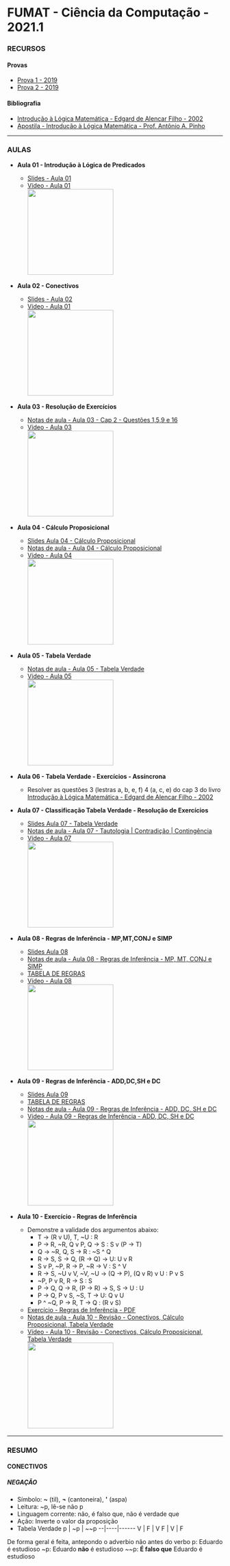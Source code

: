 # FUMAT - Ciência da Computação - 2021.1

### RECURSOS
#### Provas
* [Prova 1 - 2019](https://github.com/kennedyaraujo/ifc/blob/main/fumat/provas/2019-prova1.pdf)
* [Prova 2 - 2019](https://github.com/kennedyaraujo/ifc/blob/main/fumat/provas/2019-prova2.pdf)

#### Bibliografia
* [Introdução à Lógica Matemática - Edgard de Alencar Filho - 2002](https://www.google.com.br/books/edition/Inicia%C3%A7%C3%A3o_%C3%A0_l%C3%B3gica_matem%C3%A1tica/s7GKHIjAQC4C?hl=pt-BR&gbpv=1&dq=inicia%C3%A7%C3%A3o+a+logica+matematica&printsec=frontcover) 
* [Apostila - Introdução à Lógica Matemática - Prof. Antônio A. Pinho](http://ifgjatai.webcindario.com/logica.pdf) 
---

### AULAS
* **Aula 01 - Introdução à Lógica de Predicados**   
    * [Slides - Aula 01](https://github.com/kennedyaraujo/ifc/blob/main/fumat/slides/aula01-intro.pdf)
    * [Vídeo - Aula 01](https://youtu.be/haYJo5XugzI) <br/>
    <a href="https://youtu.be/haYJo5XugzI"> <img src="https://img.youtube.com/vi/haYJo5XugzI/maxresdefault.jpg" width="200"></a>  
    <!-- [![Vídeo - Aula 01](https://img.youtube.com/vi/JAkcA0eMRFg/maxresdefault.jpg)](https://youtu.be/JAkcA0eMRFg) -->

* **Aula 02 - Conectivos**
    * [Slides - Aula 02](https://github.com/kennedyaraujo/ifc/blob/main/fumat/slides/aula02-conectivos.pdf)
    * [Vídeo - Aula 01](https://youtu.be/zQMZG6hHs0E) <br/>
    <a href="https://youtu.be/zQMZG6hHs0E"> <img src="https://img.youtube.com/vi/zQMZG6hHs0E/maxresdefault.jpg" width="200"></a>   
* **Aula 03 - Resolução de Exercícios**
    * [Notas de aula - Aula 03 - Cap 2 - Questões 1,5,9 e 16](https://github.com/kennedyaraujo/ifc/blob/main/fumat/notas-de-aula/aula03.png)
    * [Vídeo - Aula 03](https://youtu.be/MK4uxmB5kxw) <br/>
    <a href="https://youtu.be/MK4uxmB5kxw"> <img src="https://img.youtube.com/vi/MK4uxmB5kxw/maxresdefault.jpg" width="200"></a>
* **Aula 04 - Cálculo Proposicional**
    * [Slides Aula 04 - Cálculo Proposicional](https://github.com/kennedyaraujo/ifc/blob/main/fumat/slides/aula04-calculo-proposicional.pdf)
    * [Notas de aula - Aula 04 - Cálculo Proposicional](https://github.com/kennedyaraujo/ifc/blob/main/fumat/notas-de-aula/aula04.png)
    * [Vídeo - Aula 04](https://youtu.be/5rAslsZobjU) <br/>
    <a href="https://youtu.be/5rAslsZobjU"> <img src="https://img.youtube.com/vi/5rAslsZobjU/maxresdefault.jpg" width="200"></a>
* **Aula 05 - Tabela Verdade**
    * [Notas de aula - Aula 05 - Tabela Verdade](https://github.com/kennedyaraujo/ifc/blob/main/fumat/notas-de-aula/aula05.png)
    * [Vídeo - Aula 05](https://youtu.be/1hMOK-dcECM ) <br/>
    <a href="https://www.youtube.com/watch?v=1hMOK-dcECM"> <img src="https://img.youtube.com/vi/1hMOK-dcECM/maxresdefault.jpg" width="200"></a>
* **Aula 06 - Tabela Verdade - Exercícios - Assíncrona**
    * Resolver as questões 3 (lestras a, b, e, f) 4 (a, c, e) do cap 3 do livro [Introdução à Lógica Matemática - Edgard de Alencar Filho - 2002](https://www.google.com.br/books/edition/Inicia%C3%A7%C3%A3o_%C3%A0_l%C3%B3gica_matem%C3%A1tica/s7GKHIjAQC4C?hl=pt-BR&gbpv=1&dq=inicia%C3%A7%C3%A3o+a+logica+matematica&printsec=frontcover)
* **Aula 07 - Classificação Tabela Verdade - Resolução de Exercícios**
    * [Slides Aula 07 - Tabela Verdade](https://github.com/kennedyaraujo/ifc/blob/main/fumat/slides/aula07-tabela-verdade.pdf)
    * [Notas de aula - Aula 07 - Tautologia | Contradição | Contingência](https://github.com/kennedyaraujo/ifc/blob/main/fumat/notas-de-aula/aula07.png)
    * [Vídeo - Aula 07](https://www.youtube.com/watch?v=thLr_R-WQn8) <br/>
    <a href="https://youtu.be/thLr_R-WQn8"> <img src="https://img.youtube.com/vi/thLr_R-WQn8/maxresdefault.jpg" width="200"></a>
* **Aula 08 - Regras de Inferência - MP,MT,CONJ e SIMP**
    * [Slides Aula 08](https://github.com/kennedyaraujo/ifc/blob/main/fumat/slides/aula08-regras-de-inferencia.pdf)
    * [Notas de aula - Aula 08 - Regras de Inferência - MP, MT, CONJ e SIMP](https://github.com/kennedyaraujo/ifc/blob/main/fumat/notas-de-aula/aula07.png)
    * [TABELA DE REGRAS](https://github.com/kennedyaraujo/ifc/blob/main/fumat/material-complementar/regras.pdf)
    * [Vídeo - Aula 08](https://www.youtube.com/watch?v=ucw5QDXZ4588) <br/>
    <a href="https://youtu.be/ucw5QDXZ458"> <img src="https://img.youtube.com/vi/ucw5QDXZ458/maxresdefault.jpg" width="200"></a>
* **Aula 09 - Regras de Inferência - ADD,DC,SH e DC**
    * [Slides Aula 09](https://github.com/kennedyaraujo/ifc/blob/main/fumat/slides/aula08-regras-de-inferencia.pdf)
    * [TABELA DE REGRAS](https://github.com/kennedyaraujo/ifc/blob/main/fumat/material-complementar/regras.pdf)
    * [Notas de aula - Aula 09 - Regras de Inferência - ADD, DC, SH e DC](https://github.com/kennedyaraujo/ifc/blob/main/fumat/notas-de-aula/aula08.png)
    * [Vídeo - Aula 09 - Regras de Inferência - ADD, DC, SH e DC](https://www.youtube.com/watch?v=Xxm8utviWdQ) <br/>
    <a href="https://youtu.be/Xxm8utviWdQ"> <img src="https://img.youtube.com/vi/Xxm8utviWdQ/maxresdefault.jpg" width="200"></a>
* **Aula 10 - Exercício - Regras de Inferência**
    * Demonstre a validade dos argumentos abaixo:
        * T &#8594; (R v U), T, ~U : R
        * P &#8594; R, ~R, Q v P, Q &#8594; S : S v (P &#8594; T)
        * Q &#8594; ~R, Q, S &#8594; R : ~S ^ Q
        * R &#8594; S, S &#8594; Q, (R &#8594; Q) &#8594; U: U v R
        * S v P, ~P, R &#8594; P, ~R &#8594; V : S ^ V
        * R &#8594; S, ~U v V, ~V, ~U &#8594; (Q &#8594; P), (Q v R) v U : P v S
        * ~P, P v R, R &#8594; S : S
        * P &#8594; Q, Q &#8594; R, (P &#8594; R) &#8594; S, S &#8594; U : U
        * P &#8594; Q, P v S, ~S, T &#8594; U: Q v U
        * P ^ ~Q, P &#8594; R, T &#8594; Q : (R v S)
    * [Exercício - Regras de Inferência - PDF](https://github.com/kennedyaraujo/ifc/blob/main/fumat/exercicios/exercicio-regras-inferencia.pdf)
    * [Notas de aula - Aula 10 - Revisão - Conectivos, Cálculo Proposicional, Tabela Verdade](https://github.com/kennedyaraujo/ifc/blob/main/fumat/notas-de-aula/aula10.png)
    * [Vídeo - Aula 10 - Revisão - Conectivos, Cálculo Proposicional, Tabela Verdade](https://www.youtube.com/watch?v=j-JE08bG6mg) <br/>
    <a href="https://youtu.be/j-JE08bG6mg"> <img src="https://img.youtube.com/vi/j-JE08bG6mg/maxresdefault.jpg" width="200"></a>



---

### RESUMO

#### CONECTIVOS

##### NEGAÇÃO
* Símbolo: **~** (til), **¬** (cantoneira), **'** (aspa)
* Leitura: ~p, lê-se não p
* Linguagem corrente: não, é falso que, não é verdade que
* Ação: Inverte o valor da proposição
* Tabela Verdade
    p | ~p | ~~p
    --|----|------
    V | F | V
    F | V | F

De forma geral é feita, antepondo o adverbio não antes do verbo
p: Eduardo é estudioso
~p: Eduardo **não** é estudioso
~~p: **É falso que** Eduardo é estudioso